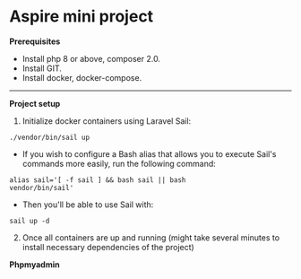 # Aspire mini project

**Prerequisites**

- Install php 8 or above, composer 2.0.
- Install GIT.
- Install docker, docker-compose.

---------------
**Project setup**

1. Initialize docker containers using Laravel Sail:

<code>./vendor/bin/sail up</code>

- If you wish to configure a Bash alias that allows you to execute Sail's commands more easily, run the following command:
  
<code>alias sail='[ -f sail ] && bash sail || bash vendor/bin/sail'</code>

- Then you'll be able to use Sail with:

<code>sail up -d</code>

2. Once all containers are up and running (might take several minutes to install necessary dependencies of the project)


**Phpmyadmin**

